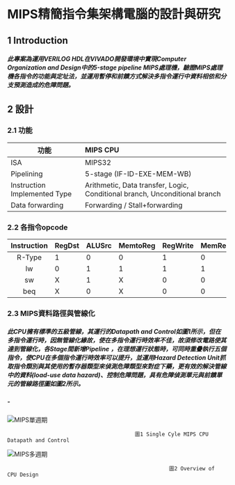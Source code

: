 # MIPS精簡指令集架構電腦的設計與研究

## 1 Introduction
##### 此專案為運用VERILOG HDL在VIVADO開發環境中實現Computer Organization and Design中的5-stage pipeline MIPS處理機，驗證MIPS處理機各指令的功能與定址法，並運用暫停和前饋方式解決多指令運行中資料相依和分支預測造成的危障問題。

## 2 設計

### 2.1 功能

| 功能 |         MIPS CPU      | 
|-------|:--------------------|
| ISA                            | MIPS32 |   
| Pipelining                     | 5-stage (IF-ID-EXE-MEM-WB) | 
| Instruction Implemented Type   | Arithmetic, Data transfer, Logic, Conditional branch, Unconditional branch | 
| Data forwarding                | Forwarding / Stall+forwarding |  

### 2.2 各指令opcode

| Instruction | RegDst | ALUSrc | MemtoReg | RegWrite | MemRead | MemWrite | Branch | ALUOp1 | ALUOp0 | 
|:-----------:|:-------|:-------|:---------|:---------|:--------|:---------|:-------|:-------|:-------|
|   R-Type    |    1   |   0    |     0    |     1    |    0    |     0    |    0   |   1    |    0   | 
|     lw      |    0   |   1    |     1    |     1    |    1    |     0    |    0   |   0    |    0   | 
|     sw      |    X   |   1    |     X    |     0    |    0    |     1    |    0   |   0    |    0   | 
|     beq     |    X   |   0    |     X    |     0    |    0    |     0    |    1   |   0    |    1   | 

### 2.3 MIPS資料路徑與管線化
##### 此CPU擁有標準的五級管線，其運行的Datapath and Control如圖1所示，但在多指令運行時，因無管線化緣故，使在多指令運行時效率不佳，故須修改電路使其達到管線化，各Stage間新增Pipeline ，在理想運行狀態時，可同時重疊執行五個指令，使CPU在多個指令運行時效率可以提升，並運用Hazard Detection Unit抓取指令類別與其使用的暫存器類型來偵測危障類型來對症下藥，更有效的解決管線中的資料(load-use data hazard)、控制危障問題，具有危障偵測單元與前饋單元的管線路徑圖如圖2所示。
##### -

![MIPS單週期](https://user-images.githubusercontent.com/66453841/196047606-966c2cf3-fd28-40ad-bea7-c66723249e25.jpg)

                                             圖1 Single Cyle MIPS CPU Datapath and Control     


![MIPS多週期](https://user-images.githubusercontent.com/66453841/196046653-52257199-35a8-434a-98be-354b8b94e279.jpg)

                                                        圖2 Overview of CPU Design

###
